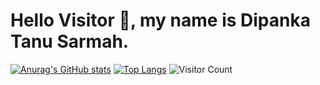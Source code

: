 # Hello Visitor 👋, my name is Dipanka Tanu Sarmah. 

[![Anurag's GitHub stats](https://github-readme-stats.vercel.app/api?username=dipankatanu&show_icons=true&theme=dracula)](https://github.com/dipankatanu/github-readme-stats)
[![Top Langs](https://github-readme-stats.vercel.app/api/top-langs/?username=dipankatanu)](https://github.com/dipankatanu/github-readme-stats&layout=compact)
![Visitor Count](https://profile-counter.glitch.me/{dipankatanu}/count.svg)
